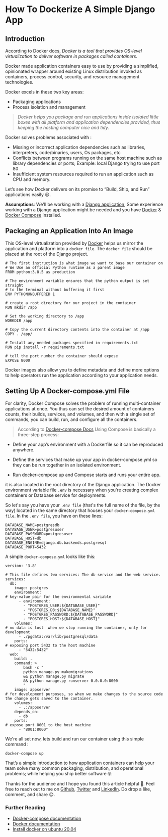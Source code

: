 # How To Dockerize A Simple Django App

## Introduction
According to Docker docs, 
*Docker is a tool that provides OS-level virtualization to deliver software in packages called containers.*

 Docker made application containers easy to use by providing a simplified, opinionated wrapper around existing Linux distribution invoked as containers, process control, security, and resource management technologies.

Docker excels in these two key areas:
-  Packaging applications
-  Process isolation and management

> *Docker helps you package and run applications inside isolated little boxes with all platform and application dependencies provided, thus keeping the hosting computer nice and tidy.*

Docker solves problems associated with :
- Missing or incorrect application dependencies such as libraries, interpreters, code/binaries, users, Os packages, etc 
- Conflicts between programs running on the same host machine such as library dependencies or ports; Example: local Django trying to use port 80
- Insufficient system resources required to run an application such as CPU and memory.

Let’s see how Docker delivers on its promise to “Build, Ship, and Run” applications easily 
😃.

**Assumptions**:  We'll be working with a [Django application](https://www.django-rest-framework.org/), Some experience working with a Django application might be needed and you have [Docker](https://docs.docker.com/get-docker/) & [Docker Compose](https://docs.docker.com/compose/) installed.

## Packaging an Application Into An Image
This OS-level virtualization provided by [Docker](https://docs.docker.com/get-docker/) helps us mirror the application and platform into a ```docker file```.
The ```docker file``` should be placed at the root of the Django project.

```
# The first instruction is what image we want to base our container on
# We Use an official Python runtime as a parent image
FROM python:3.8.5 as production

# The environment variable ensures that the python output is set straight
# to the terminal without buffering it first
ENV PYTHONUNBUFFERED 1

# create a root directory for our project in the container
RUN mkdir /app

# Set the working directory to /app
WORKDIR /app

# Copy the current directory contents into the container at /app
COPY . /app/

# Install any needed packages specified in requirements.txt
RUN pip install -r requirements.txt

# tell the port number the container should expose
EXPOSE 8000

```
Docker images also allow you to define metadata and define more options to help operators run the application according to your application needs.

## Setting Up A Docker-compose.yml File

For clarity, Docker Compose solves the problem of running multi-container applications at once. You thus can set the desired amount of containers counts, their builds, services, and volumes, and then with a single set of commands, you can build, run, and configure all the containers.

> According to [Docker-compose Docs](https://docs.docker.com/compose/)
Using Compose is basically a three-step process:  

 -  Define your app’s environment with a Dockerfile so it can be reproduced anywhere.

 - Define the services that make up your app in docker-compose.yml so they can be run together in an isolated environment.

-  Run docker-compose up and Compose starts and runs your entire app.

it is also located in the root directory of the Django application.
The Docker environment variable file ```.env``` is necessary when you're creating complex containers or Database service for deployments.

So let's say you have your ```.env file``` (that's the full name of the file, by the way) located in the same directory that houses your ```docker-compose.yml file```. In the ```.env file```, you have on these lines: 

```
DATABASE_NAME=postgresdb
DATABASE_USER=postgresuser
DATABASE_PASSWORD=postgresuser
DATABASE_HOST=db
DATABASE_ENGINE=django.db.backends.postgresql
DATABASE_PORT=5432

```

A simple ```docker-compose.yml``` looks like this:

```
version: '3.8'

# This file defines two services: The db service and the web service.
services:
  db:
    image: postgres
    environment:
# key-value pair for the environmental variable
      - environment:
        - "POSTGRES_USER:${DATABASE_USER}"
        - "POSTGRES_DB:${DATABASE_NAME}"
        - "POSTGRES_PASSWORD:${DATABASE_PASSWORD}"
        - "POSTGRES_HOST:${DATABASE_HOST}"
    volumes:
# no data is lost  when we stop running the container, only for development
      - ./pgdata:/var/lib/postgresql/data
    ports:
# exposing port 5432 to the host machine
      - "5432:5432"
  web:
    build: .
    command: > 
        bash -c "
        python manage.py makemigrations
        && python manage.py migrate 
        && python manage.py runserver 0.0.0.0:8000
        "
    image: appserver
# for development purposes, so when we make changes to the source code the change gets saved to the container.
    volumes:
      - .:/appserver
    depends_on:
      - db
    ports:
# expose port 8001 to the host machine
      - "8001:8000"

```

We're all set now, lets build and run our container using this simple  command :
```
docker-compose up
```

That’s a simple  introduction to how application containers can help your team solve many common packaging, distribution, and operational problems; while helping you ship better software 
🤓.

Thanks for the audience and I hope you found this article helpful 🤗. Feel free to reach out to me on  [Github](https://github.com/nextwebb), [Twitter](https://twitter.com/i_am_nextwebb) and [LinkedIn](https://www.linkedin.com/in/peterson-oaikhenah-102645144/).
Do drop a like, comment, and share 😌.

  ### Further Reading
- [Docker-compose documentation](https://docs.docker.com/compose/)
- [Docker documentation](https://docs.docker.com/engine/reference/builder/)
- [Install docker on ubuntu 20.04](https://www.digitalocean.com/community/tutorials/how-to-install-and-use-docker-compose-on-ubuntu-20-04)

